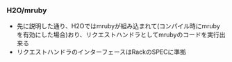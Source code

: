### H2O/mruby

* 先に説明した通り、H2Oではmrubyが組み込まれて(コンパイル時にmrubyを有効にした場合)おり、リクエストハンドラとしてmrubyのコードを実行出来る
* リクエストハンドラのインターフェースはRackのSPECに準拠
